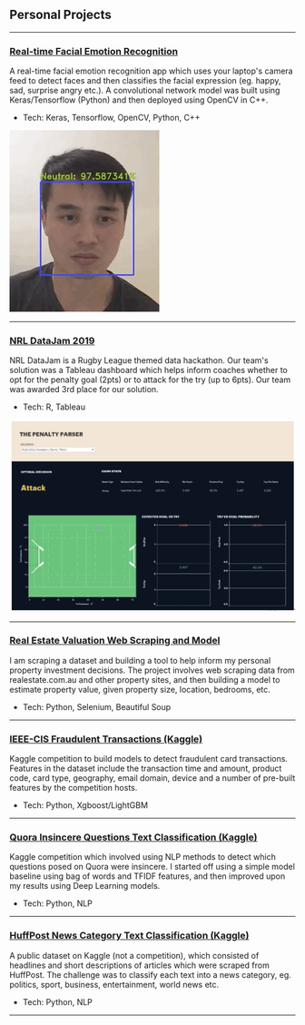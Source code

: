 ## Personal Projects

---

### [Real-time Facial Emotion Recognition](https://github.com/martycheung/CppND-Facial-Emotion-Recognition)

A real-time facial emotion recognition app which uses your laptop's camera feed to detect faces and then classifies the facial expression (eg. happy, sad, surprise angry etc.). A convolutional network model was built using Keras/Tensorflow (Python) and then deployed using OpenCV in C++.

- Tech: Keras, Tensorflow, OpenCV, Python, C++

<img src="images/app_demo.gif?raw=true"/>

---

### [NRL DataJam 2019](https://github.com/martycheung/NRL-DataJam-2019)

NRL DataJam is a Rugby League themed data hackathon. Our team's solution was a Tableau dashboard which helps inform coaches whether to opt for the penalty goal (2pts) or to attack for the try (up to 6pts). Our team was awarded 3rd place for our solution.

- Tech: R, Tableau

<img src="images/datajam_tableau.png?raw=true"/>

---

### [Real Estate Valuation Web Scraping and Model](https://github.com/martycheung/Real-Estate-Dataset-and-Valuation-Model)

I am scraping a dataset and building a tool to help inform my personal property investment decisions. The project involves web scraping data from realestate.com.au and other property sites, and then building a model to estimate property value, given property size, location, bedrooms, etc.  

- Tech: Python, Selenium, Beautiful Soup

---

### [IEEE-CIS Fraudulent Transactions (Kaggle)](https://github.com/martycheung/IEEE-CIS-Fraudulent-Transactions-Kaggle)

Kaggle competition to build models to detect fraudulent card transactions. Features in the dataset include the transaction time and amount, product code, card type, geography, email domain, device and a number of pre-built features by the competition hosts.

- Tech: Python, Xgboost/LightGBM

---

### [Quora Insincere Questions Text Classification (Kaggle)](https://github.com/martycheung/Quora-Insincere-Questions-Kaggle)

Kaggle competition which involved using NLP methods to detect which questions posed on Quora were insincere. I started off using a simple model baseline using bag of words and TFIDF features, and then improved upon my results using Deep Learning models.

- Tech: Python, NLP

---

### [HuffPost News Category Text Classification (Kaggle)](https://github.com/martycheung/Quora-Insincere-Questions-Kaggle)

A public dataset on Kaggle (not a competition), which consisted of headlines and short descriptions of articles which were scraped from HuffPost. The challenge was to classify each text into a news category, eg. politics, sport, business, entertainment, world news etc.

- Tech: Python, NLP

---

